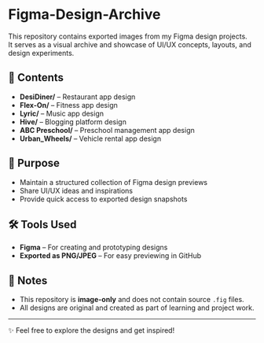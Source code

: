 # Figma-Design-Archive

This repository contains exported images from my Figma design projects.  
It serves as a visual archive and showcase of UI/UX concepts, layouts, and design experiments.  

## 📁 Contents
- **DesiDiner/** – Restaurant app design  
- **Flex-On/** – Fitness app design  
- **Lyric/** – Music app design  
- **Hive/** – Blogging platform design  
- **ABC Preschool/** – Preschool management app design  
- **Urban_Wheels/** – Vehicle rental app design  

## 🚀 Purpose
- Maintain a structured collection of Figma design previews  
- Share UI/UX ideas and inspirations  
- Provide quick access to exported design snapshots  

## 🛠 Tools Used
- **Figma** – For creating and prototyping designs  
- **Exported as PNG/JPEG** – For easy previewing in GitHub  

## 📌 Notes
- This repository is **image-only** and does not contain source `.fig` files.  
- All designs are original and created as part of learning and project work.  

---
✨ Feel free to explore the designs and get inspired!
